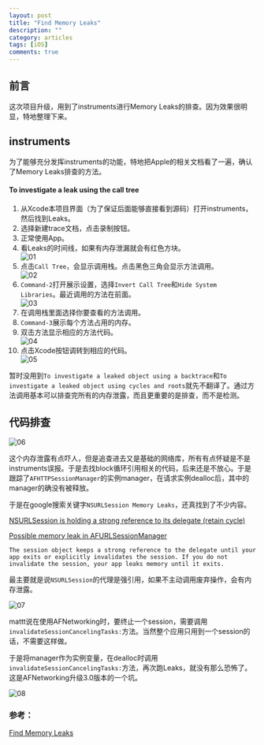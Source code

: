 ```yaml
---
layout: post
title: "Find Memory Leaks"
description: ""
category: articles
tags: [iOS]
comments: true
---
```


## 前言

这次项目升级，用到了instruments进行Memory Leaks的排查。因为效果很明显，特地整理下来。

## instruments

为了能够充分发挥instruments的功能，特地把Apple的相关文档看了一遍，确认了Memory Leaks排查的方法。

#### To investigate a leak using the call tree

1. 从Xcode本项目界面（为了保证后面能够直接看到源码）打开instruments，然后找到Leaks。
2. 选择新建trace文档，点击录制按钮。
3. 正常使用App。
4. 看Leaks的时间线，如果有内存泄漏就会有红色方块。    
![01](https://lettleprince.github.io/images/20160809-MemoryLeaks/memoryleaks-01.png)
5. 点击`Call Tree`，会显示调用栈。点击黑色三角会显示方法调用。    
![02](https://lettleprince.github.io/images/20160809-MemoryLeaks/memoryleaks-02.png)
6. `Command-2`打开展示设置，选择`Invert Call Tree`和`Hide System Libraries`。最近调用的方法在前面。    
![03](https://lettleprince.github.io/images/20160809-MemoryLeaks/memoryleaks-03.png)
7. 在调用栈里面选择你要查看的方法调用。
8. `Command-3`展示每个方法占用的内存。
9. 双击方法显示相应的方法代码。    
![04](https://lettleprince.github.io/images/20160809-MemoryLeaks/memoryleaks-04.png)
10. 点击Xcode按钮调转到相应的代码。    
![05](https://lettleprince.github.io/images/20160809-MemoryLeaks/memoryleaks-05.png)

暂时没用到`To investigate a leaked object using a backtrace`和`To investigate a leaked object using cycles and roots`就先不翻译了。通过方法调用基本可以排查完所有的内存泄露，而且更重要的是排查，而不是检测。

## 代码排查

![06](https://lettleprince.github.io/images/20160809-MemoryLeaks/memoryleaks-06.png)

这个内存泄露有点吓人，但是追查进去又是基础的网络库，所有有点怀疑是不是instruments误报。于是去找block循环引用相关的代码，后来还是不放心。于是跟踪了`AFHTTPSessionManager`的实例manager，在请求实例dealloc后，其中的manager的确没有被释放。

于是在google搜索关键字`NSURLSession Memory Leaks`，还真找到了不少内容。

[NSURLSession is holding a strong reference to its delegate (retain cycle) ](https://github.com/facebook/AsyncDisplayKit/issues/763)

[Possible memory leak in AFURLSessionManager](https://github.com/AFNetworking/AFNetworking/issues/1528)

`The session object keeps a strong reference to the delegate until your app exits or explicitly invalidates the session. If you do not invalidate the session, your app leaks memory until it exits.`

最主要就是说`NSURLSession`的代理是强引用，如果不主动调用废弃操作，会有内存泄露。

![07](https://lettleprince.github.io/images/20160809-MemoryLeaks/memoryleaks-07.png)

mattt说在使用AFNetworking时，要终止一个session，需要调用`invalidateSessionCancelingTasks:`方法。当然整个应用只用到一个session的话，不需要这样做。

于是将manager作为实例变量，在dealloc时调用`invalidateSessionCancelingTasks:`方法，再次跑Leaks，就没有那么恐怖了。这是AFNetworking升级3.0版本的一个坑。

![08](https://lettleprince.github.io/images/20160809-MemoryLeaks/memoryleaks-08.png)

### 参考：

[Find Memory Leaks](https://developer.apple.com/library/ios/documentation/DeveloperTools/Conceptual/InstrumentsUserGuide/FindingLeakedMemory.html)

